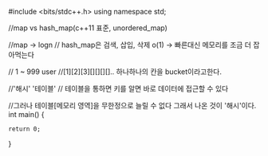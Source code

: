 #include <bits/stdc++.h>
using namespace std;

//map vs hash_map(c++11 표준, unordered_map)

//map -> logn
// hash_map은 검색, 삽입, 삭제 o(1)  -> 빠른대신 메모리를 조금 더 잡아먹는다

// 1 ~ 999 user
//[1][2][3][][][][].. 하나하나의 칸을 bucket이라고한다.


//'해시' '테이블'
// 테이블을 통하면 키를 알면 바로 데이터에 접근할 수 있다

//그러나 테이블[메모리 영역]을 무한정으로 늘릴 수 없다 그래서 나온 것이 '해시'이다.
int main()
{

	return 0;
}